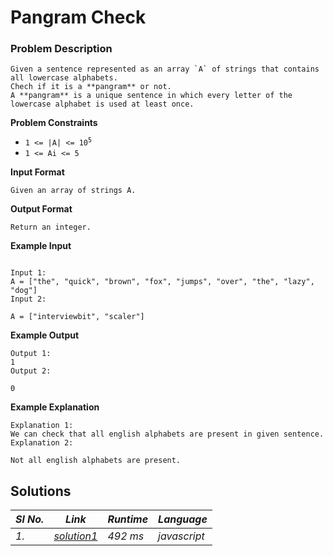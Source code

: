 # Pangram Check

### Problem Description

```
Given a sentence represented as an array `A` of strings that contains all lowercase alphabets.
Chech if it is a **pangram** or not.
A **pangram** is a unique sentence in which every letter of the lowercase alphabet is used at least once.
```

**Problem Constraints**

-   <code>1 <= |A| <= 10<sup>5</sup></code>
-   `1 <= Ai <= 5`

**Input Format**

```
Given an array of strings A.
```

**Output Format**

```
Return an integer.
```

**Example Input**

```

Input 1:
A = ["the", "quick", "brown", "fox", "jumps", "over", "the", "lazy", "dog"]
Input 2:

A = ["interviewbit", "scaler"]
```

**Example Output**

```
Output 1:
1
Output 2:

0
```

**Example Explanation**

```
Explanation 1:
We can check that all english alphabets are present in given sentence.
Explanation 2:

Not all english alphabets are present.
```

## Solutions

| _Sl No._ | _Link_          | _Runtime_ | _Language_   |
| -------- | --------------- | --------- | ------------ |
| _1._     | _[solution1]()_ | _492 ms_  | _javascript_ |
